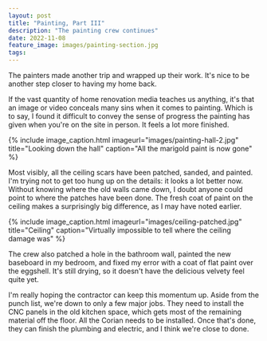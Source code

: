 ```yaml
---
layout: post
title: "Painting, Part III"
description: "The painting crew continues"
date: 2022-11-08
feature_image: images/painting-section.jpg
tags: 
---
```


The painters made another trip and wrapped up their work. It's nice to be another step closer to having my home back.

<!--more-->

If the vast quantity of home renovation media teaches us anything, it's that an image or video conceals many sins when it comes to painting. Which is to say, I found it difficult to convey the sense of progress the painting has given when you're on the site in person. It feels a lot more finished.

{% include image_caption.html imageurl="images/painting-hall-2.jpg" title="Looking down the hall" caption="All the marigold paint is now gone" %}

Most visibly, all the ceiling scars have been patched, sanded, and painted. I'm trying not to get too hung up on the details: it looks a lot better now. Without knowing where the old walls came down, I doubt anyone could point to where the patches have been done. The fresh coat of paint on the ceiling makes a surprisingly big difference, as I may have noted earlier.

{% include image_caption.html imageurl="images/ceiling-patched.jpg" title="Ceiling" caption="Virtually impossible to tell where the ceiling damage was" %}

The crew also patched a hole in the bathroom wall, painted the new baseboard in my bedroom, and fixed my error with a coat of flat paint over the eggshell. It's still drying, so it doesn't have the delicious velvety feel quite yet.

I'm really hoping the contractor can keep this momentum up. Aside from the punch list, we're down to only a few major jobs. They need to install the CNC panels in the old kitchen space, which gets most of the remaining material off the floor. All the Corian needs to be installed. Once that's done, they can finish the plumbing and electric, and I think we're close to done.
